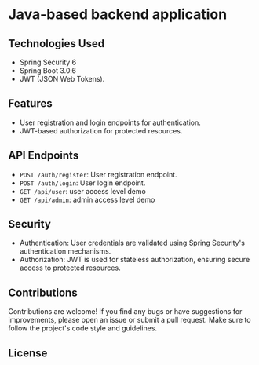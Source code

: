 <!DOCTYPE html>
<html lang="eng">
<head>
  <meta charset="UTF-8">
  <title>Java-based backend application</title>
</head>
<body>
  <h1>Java-based backend application</h1>


<h2>Technologies Used</h2>

  <ul>
    <li>Spring Security 6</li>
    <li>Spring Boot 3.0.6</li>
    <li>JWT (JSON Web Tokens).</li>
  </ul>

<h2>Features</h2>

  <ul>
    <li>User registration and login endpoints for authentication.</li>
    <li>JWT-based authorization for protected resources.</li>
  </ul>


<h2>API Endpoints</h2>

  <ul>
    <li><code>POST /auth/register</code>: User registration endpoint.</li>
    <li><code>POST /auth/login</code>: User login endpoint.</li>
   <li><code>GET /api/user</code>: user access level demo</li>
   <li><code>GET /api/admin</code>: admin access level demo</li>
  </ul>

<h2>Security</h2>

  <ul>
    <li>Authentication: User credentials are validated using Spring Security's authentication mechanisms.</li>
    <li>Authorization: JWT is used for stateless authorization, ensuring secure access to protected resources.</li>
  </ul>

<h2>Contributions</h2>

  <p>Contributions are welcome! If you find any bugs or have suggestions for improvements, please open an issue or submit a pull request. Make sure to follow the project's code style and guidelines.</p>
<h2>License</h2>


